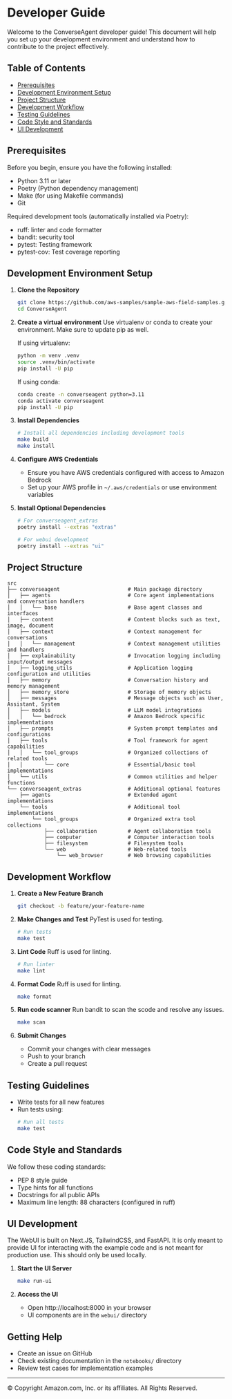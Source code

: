 # Developer Guide

Welcome to the ConverseAgent developer guide! This document will help you set up your development environment and understand how to contribute to the project effectively.

## Table of Contents

- [Prerequisites](#prerequisites)
- [Development Environment Setup](#development-environment-setup)
- [Project Structure](#project-structure)
- [Development Workflow](#development-workflow)
- [Testing Guidelines](#testing-guidelines)
- [Code Style and Standards](#code-style-and-standards)
- [UI Development](#ui-development)

## Prerequisites

Before you begin, ensure you have the following installed:

- Python 3.11 or later
- Poetry (Python dependency management)
- Make (for using Makefile commands)
- Git

Required development tools (automatically installed via Poetry):

- ruff: linter and code formatter
- bandit: security tool
- pytest: Testing framework
- pytest-cov: Test coverage reporting

## Development Environment Setup

1. **Clone the Repository**

   ```bash
   git clone https://github.com/aws-samples/sample-aws-field-samples.git
   cd ConverseAgent
   ```

2. **Create a virtual environment**
   Use virtualenv or conda to create your environment.
   Make sure to update pip as well.

   If using virtualenv:

   ```bash
   python -m venv .venv
   source .venv/bin/activate
   pip install -U pip
   ```

   If using conda:

   ```bash
   conda create -n converseagent python=3.11
   conda activate converseagent
   pip install -U pip
   ```

3. **Install Dependencies**

   ```bash
   # Install all dependencies including development tools
   make build
   make install
   ```

4. **Configure AWS Credentials**

   - Ensure you have AWS credentials configured with access to Amazon Bedrock
   - Set up your AWS profile in `~/.aws/credentials` or use environment variables

5. **Install Optional Dependencies**

   ```bash
   # For converseagent_extras
   poetry install --extras "extras"

   # For webui development
   poetry install --extras "ui"
   ```

## Project Structure

```
src
├── converseagent                      # Main package directory
│   ├── agents                         # Core agent implementations and conversation handlers
│   │   └── base                       # Base agent classes and interfaces
│   ├── content                        # Content blocks such as text, image, document
│   ├── context                        # Context management for conversations
│   │   └── management                 # Context management utilities and handlers
│   ├── explainability                 # Invocation logging including input/output messages
│   ├── logging_utils                  # Application logging configuration and utilities
│   ├── memory                         # Conversation history and memory management
│   ├── memory_store                   # Storage of memory objects
│   ├── messages                       # Message objects such as User, Assistant, System
│   ├── models                         # LLM model integrations
│   │   └── bedrock                    # Amazon Bedrock specific implementations
│   ├── prompts                        # System prompt templates and configurations
│   ├── tools                          # Tool framework for agent capabilities
│   │   └── tool_groups                # Organized collections of related tools
│   │       └── core                   # Essential/basic tool implementations
│   └── utils                          # Common utilities and helper functions
└── converseagent_extras               # Additional optional features
    ├── agents                         # Extended agent implementations
    └── tools                          # Additional tool implementations
        └── tool_groups                # Organized extra tool collections
            ├── collaboration          # Agent collaboration tools
            ├── computer               # Computer interaction tools
            ├── filesystem             # Filesystem tools
            └── web                    # Web-related tools
                └── web_browser        # Web browsing capabilities

```

## Development Workflow

1. **Create a New Feature Branch**

   ```bash
   git checkout -b feature/your-feature-name
   ```

2. **Make Changes and Test**
   PyTest is used for testing.

   ```bash
   # Run tests
   make test
   ```

3. **Lint Code**
   Ruff is used for linting.

   ```bash
   # Run linter
   make lint
   ```

4. **Format Code**
   Ruff is used for linting.

   ```bash
   make format
   ```

5. **Run code scanner**
   Run bandit to scan the scode and resolve any issues.

   ```bash
   make scan
   ```

6. **Submit Changes**
   - Commit your changes with clear messages
   - Push to your branch
   - Create a pull request

## Testing Guidelines

- Write tests for all new features
- Run tests using:
  ```bash
  # Run all tests
  make test
  ```

## Code Style and Standards

We follow these coding standards:

- PEP 8 style guide
- Type hints for all functions
- Docstrings for all public APIs
- Maximum line length: 88 characters (configured in ruff)

## UI Development

The WebUI is built on Next.JS, TailwindCSS, and FastAPI.
It is only meant to provide UI for interacting with the example code
and is not meant for production use. This should only be used locally.

1. **Start the UI Server**

   ```bash
   make run-ui
   ```

2. **Access the UI**
   - Open http://localhost:8000 in your browser
   - UI components are in the `webui/` directory

## Getting Help

- Create an issue on GitHub
- Check existing documentation in the `notebooks/` directory
- Review test cases for implementation examples

---

© Copyright Amazon.com, Inc. or its affiliates. All Rights Reserved.
